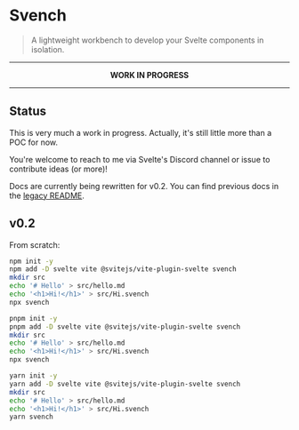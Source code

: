 # Svench

> A lightweight workbench to develop your Svelte components in isolation.

---

<p align="center">
  <strong>WORK IN PROGRESS</strong>
</p>

---

## Status

This is very much a work in progress. Actually, it's still little more than a POC for now.

You're welcome to reach to me via Svelte's Discord channel or issue to contribute ideas (or more)!

Docs are currently being rewritten for v0.2. You can find previous docs in the [legacy README](https://github.com/rixo/svench/tree/v0.1#readme).

## v0.2

From scratch:

```bash
npm init -y
npm add -D svelte vite @svitejs/vite-plugin-svelte svench
mkdir src
echo '# Hello' > src/hello.md
echo '<h1>Hi!</h1>' > src/Hi.svench
npx svench
```

```bash
pnpm init -y
pnpm add -D svelte vite @svitejs/vite-plugin-svelte svench
mkdir src
echo '# Hello' > src/hello.md
echo '<h1>Hi!</h1>' > src/Hi.svench
npx svench
```

```bash
yarn init -y
yarn add -D svelte vite @svitejs/vite-plugin-svelte svench
mkdir src
echo '# Hello' > src/hello.md
echo '<h1>Hi!</h1>' > src/Hi.svench
yarn svench
```
